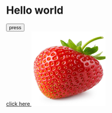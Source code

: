 <html>
    <body>
    <h1>Hello world</h1>
    <button>press</button><br>
        <a href="https://www.youtube.com/">click here </a>
    <img src="https://raw.githubusercontent.com/k-swlou/testtest/refs/heads/main/4wwQNKxhra9z9oUaPfwkP3.jpg" width="200" height="200" >
</body>
</html>
